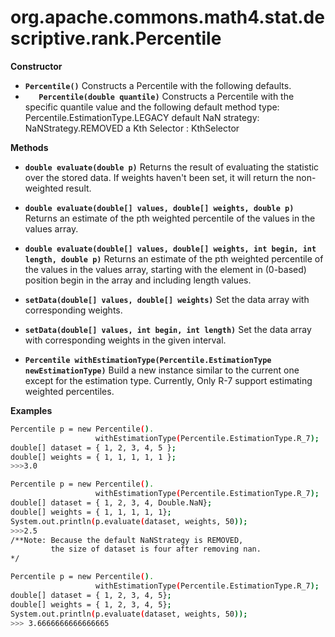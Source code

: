 # org.apache.commons.math4.stat.descriptive.rank.Percentile
**Constructor**
- **`Percentile()`**
Constructs a Percentile with the following defaults.
- **`	Percentile(double quantile)`**
Constructs a Percentile with the specific quantile value and the following default method type: Percentile.EstimationType.LEGACY default NaN strategy: NaNStrategy.REMOVED a Kth Selector : KthSelector

**Methods**

- **`double evaluate(double p)`**
Returns the result of evaluating the statistic over the stored data.
If weights haven't been set, it will return the non-weighted result.

- **`double evaluate(double[] values, double[] weights, double p)`**
Returns an estimate of the pth weighted percentile of the values in the values array.

- **`double evaluate(double[] values, double[] weights, int begin, int length, double p)`**
Returns an estimate of the pth weighted percentile of the values in the values array, starting with the element in (0-based) position begin in the array and including length values.

- **`setData(double[] values, double[] weights)`**
Set the data array with corresponding weights.

- **`setData(double[] values, int begin, int length)`**
Set the data array with corresponding weights in the given interval.

- **`Percentile withEstimationType(Percentile.EstimationType newEstimationType)`**
Build a new instance similar to the current one except for the estimation type.
Currently, Only R-7 support estimating weighted percentiles.

**Examples**
```sh
Percentile p = new Percentile().
			       withEstimationType(Percentile.EstimationType.R_7);
double[] dataset = { 1, 2, 3, 4, 5 };
double[] weights = { 1, 1, 1, 1, 1 };
>>>3.0

Percentile p = new Percentile().
				   withEstimationType(Percentile.EstimationType.R_7);
double[] dataset = { 1, 2, 3, 4, Double.NaN};
double[] weights = { 1, 1, 1, 1, 1};
System.out.println(p.evaluate(dataset, weights, 50));
>>>2.5
/**Note: Because the default NaNStrategy is REMOVED,
         the size of dataset is four after removing nan.
*/

Percentile p = new Percentile().
				   withEstimationType(Percentile.EstimationType.R_7);
double[] dataset = { 1, 2, 3, 4, 5};
double[] weights = { 1, 2, 3, 4, 5};
System.out.println(p.evaluate(dataset, weights, 50));
>>> 3.6666666666666665
```
